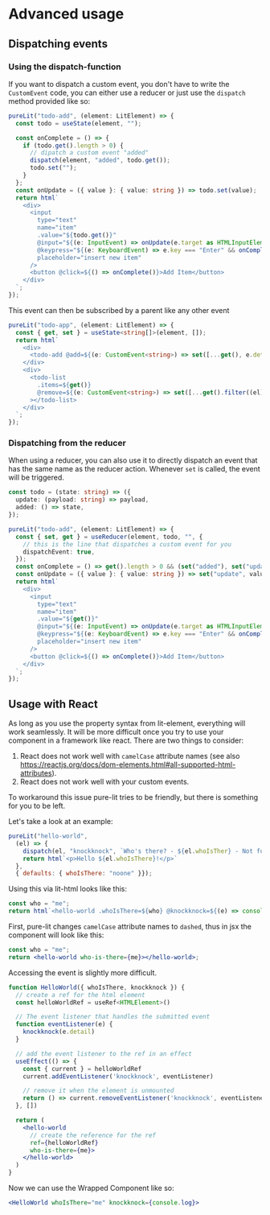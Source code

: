 # Advanced usage

## Dispatching events

### Using the dispatch-function

If you want to dispatch a custom event, you don't have to write the `CustomEvent` code, you can either use a reducer or just use the `dispatch` method provided like so:

```typescript
pureLit("todo-add", (element: LitElement) => {
  const todo = useState(element, "");

  const onComplete = () => {
    if (todo.get().length > 0) {
      // dipatch a custom event "added"
      dispatch(element, "added", todo.get());
      todo.set("");
    }
  };
  const onUpdate = ({ value }: { value: string }) => todo.set(value);
  return html`
    <div>
      <input
        type="text"
        name="item"
        .value="${todo.get()}"
        @input="${(e: InputEvent) => onUpdate(e.target as HTMLInputElement)}"
        @keypress="${(e: KeyboardEvent) => e.key === "Enter" && onComplete()}"
        placeholder="insert new item"
      />
      <button @click=${() => onComplete()}>Add Item</button>
    </div>
  `;
});
```

This event can then be subscribed by a parent like any other event

```typescript
pureLit("todo-app", (element: LitElement) => {
  const { get, set } = useState<string[]>(element, []);
  return html`
    <div>
      <todo-add @add=${(e: CustomEvent<string>) => set([...get(), e.detail])}></todo-add>
    </div>
    <div>
      <todo-list
        .items=${get()}
        @remove=${(e: CustomEvent<string>) => set([...get().filter((el) => el === e.detail)])}
      ></todo-list>
    </div>
  `;
});
```

### Dispatching from the reducer

When using a reducer, you can also use it to directly dispatch an event that has the same name as the reducer action. Whenever `set` is called, the event will be triggered.

```typescript
const todo = (state: string) => ({
  update: (payload: string) => payload,
  added: () => state,
});

pureLit("todo-add", (element: LitElement) => {
  const { set, get } = useReducer(element, todo, "", {
    // this is the line that dispatches a custom event for you
    dispatchEvent: true,
  });
  const onComplete = () => get().length > 0 && (set("added"), set("update", ""));
  const onUpdate = ({ value }: { value: string }) => set("update", value);
  return html`
    <div>
      <input
        type="text"
        name="item"
        .value="${get()}"
        @input="${(e: InputEvent) => onUpdate(e.target as HTMLInputElement)}"
        @keypress="${(e: KeyboardEvent) => e.key === "Enter" && onComplete()}"
        placeholder="insert new item"
      />
      <button @click=${() => onComplete()}>Add Item</button>
    </div>
  `;
});
```

## Usage with React

As long as you use the property syntax from lit-element, everything will work seamlessly. It will be more difficult once you try to use your component in a framework like react. There are two things to consider:

1. React does not work well with `camelCase` attribute names (see also https://reactjs.org/docs/dom-elements.html#all-supported-html-attributes).
2. React does not work well with your custom events.

To workaround this issue pure-lit tries to be friendly, but there is something for you to be left.

Let's take a look at an example:

```js
pureLit("hello-world",
  (el) => {
    dispatch(el, "knockknock", `Who's there? - ${el.whoIsTher} - Not funny`))
    return html`<p>Hello ${el.whoIsThere}!</p>`
  },
  { defaults: { whoIsThere: "noone" }});
```

Using this via lit-html looks like this:

```js
const who = "me";
return html`<hello-world .whoIsThere=${who} @knockknock=${(e) => console.log(e.detail)}></hello-world>`;
```

First, pure-lit changes `camelCase` attribute names to `dashed`, thus in jsx the component will look like this:

```jsx
const who = "me";
return <hello-world who-is-there={me}></hello-world>;
```

Accessing the event is slightly more difficult.

```jsx
function HelloWorld({ whoIsThere, knockknock }) {
  // create a ref for the html element
  const helloWorldRef = useRef<HTMLElement>()

  // The event listener that handles the submitted event
  function eventListener(e) {
    knockknock(e.detail)
  }

  // add the event listener to the ref in an effect
  useEffect(() => {
    const { current } = helloWorldRef
    current.addEventListener('knockknock', eventListener)

    // remove it when the element is unmounted
    return () => current.removeEventListener('knockknock', eventListener)
  }, [])

  return (
    <hello-world
      // create the reference for the ref
      ref={helloWorldRef}
      who-is-there={me}>
    </hello-world>
  )
}
```

Now we can use the Wrapped Component like so:

```jsx
<HelloWorld whoIsThere="me" knockknock={console.log}>
```